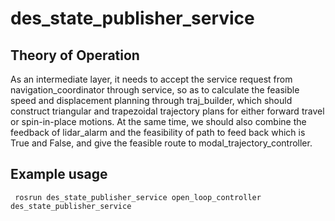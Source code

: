 # des_state_publisher_service
## Theory of Operation
As an intermediate layer, it needs to accept the service request from navigation_coordinator through service, so as to calculate the feasible speed and displacement planning through traj_builder, which should construct triangular and trapezoidal trajectory plans for either forward travel or spin-in-place motions. At the same time, we should also combine the feedback of lidar_alarm and the feasibility of path to feed back which is True and False, and give the feasible route to modal_trajectory_controller.
## Example usage
` rosrun des_state_publisher_service open_loop_controller des_state_publisher_service`
